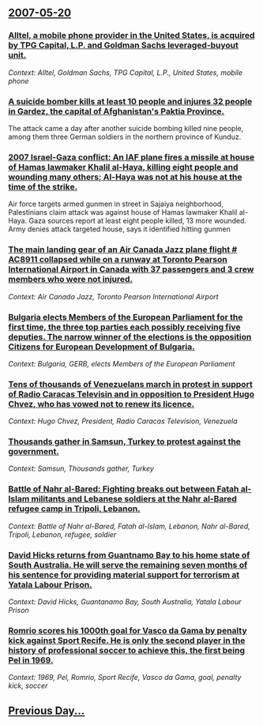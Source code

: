 ## [2007-05-20](/news/2007/05/20/index.md)

### [ Alltel, a mobile phone provider in the United States, is acquired by TPG Capital, L.P. and Goldman Sachs leveraged-buyout unit. ](/news/2007/05/20/alltel-a-mobile-phone-provider-in-the-united-states-is-acquired-by-tpg-capital-l-p-and-goldman-sachs-leveraged-buyout-unit.md)
_Context: Alltel, Goldman Sachs, TPG Capital, L.P., United States, mobile phone_

### [ A suicide bomber kills at least 10 people and injures 32 people in Gardez, the capital of Afghanistan's Paktia Province. ](/news/2007/05/20/a-suicide-bomber-kills-at-least-10-people-and-injures-32-people-in-gardez-the-capital-of-afghanistan-s-paktia-province.md)
The attack came a day after another suicide bombing killed nine people, among them three German soldiers in the northern province of Kunduz.

### [ 2007 Israel-Gaza conflict: An IAF plane fires a missile at house of Hamas lawmaker Khalil al-Haya, killing eight people and wounding many others; Al-Haya was not at his house at the time of the strike. ](/news/2007/05/20/2007-israel-gaza-conflict-an-iaf-plane-fires-a-missile-at-house-of-hamas-lawmaker-khalil-al-haya-killing-eight-people-and-wounding-many-o.md)
Air force targets armed gunmen in street in Sajaiya neighborhood, Palestinians claim attack was against house of Hamas lawmaker Khalil al-Haya. Gaza sources report at least eight people killed, 13 more wounded. Army denies attack targeted house, says it identified hitting gunmen

### [ The main landing gear of an Air Canada Jazz plane flight # AC8911 collapsed while on a runway at Toronto Pearson International Airport in Canada with 37 passengers and 3 crew members who were not injured. ](/news/2007/05/20/the-main-landing-gear-of-an-air-canada-jazz-plane-flight-ac8911-collapsed-while-on-a-runway-at-toronto-pearson-international-airport-in-c.md)
_Context: Air Canada Jazz, Toronto Pearson International Airport_

### [ Bulgaria elects Members of the European Parliament for the first time, the three top parties each possibly receiving five deputies. The narrow winner of the elections is the opposition Citizens for European Development of Bulgaria.](/news/2007/05/20/bulgaria-elects-members-of-the-european-parliament-for-the-first-time-the-three-top-parties-each-possibly-receiving-five-deputies-the-nar.md)
_Context: Bulgaria, GERB, elects Members of the European Parliament_

### [ Tens of thousands of Venezuelans march in protest in support of Radio Caracas Televisin and in opposition to President Hugo Chvez, who has vowed not to renew its licence. ](/news/2007/05/20/tens-of-thousands-of-venezuelans-march-in-protest-in-support-of-radio-caracas-television-and-in-opposition-to-president-hugo-chavez-who-ha.md)
_Context: Hugo Chvez, President, Radio Caracas Television, Venezuela_

### [ Thousands gather in Samsun, Turkey to protest against the government. ](/news/2007/05/20/thousands-gather-in-samsun-turkey-to-protest-against-the-government.md)
_Context: Samsun, Thousands gather, Turkey_

### [ Battle of Nahr al-Bared: Fighting breaks out between Fatah al-Islam militants and Lebanese soldiers at the Nahr al-Bared refugee camp in Tripoli, Lebanon. ](/news/2007/05/20/battle-of-nahr-al-bared-fighting-breaks-out-between-fatah-al-islam-militants-and-lebanese-soldiers-at-the-nahr-al-bared-refugee-camp-in-tr.md)
_Context: Battle of Nahr al-Bared, Fatah al-Islam, Lebanon, Nahr al-Bared, Tripoli, Lebanon, refugee, soldier_

### [ David Hicks returns from Guantnamo Bay to his home state of South Australia. He will serve the remaining seven months of his sentence for providing material support for terrorism at Yatala Labour Prison. ](/news/2007/05/20/david-hicks-returns-from-guantanamo-bay-to-his-home-state-of-south-australia-he-will-serve-the-remaining-seven-months-of-his-sentence-for.md)
_Context: David Hicks, Guantanamo Bay, South Australia, Yatala Labour Prison_

### [ Romrio scores his 1000th goal for Vasco da Gama by penalty kick against Sport Recife. He is only the second player in the history of professional soccer to achieve this, the first being Pel in 1969. ](/news/2007/05/20/romario-scores-his-1000th-goal-for-vasco-da-gama-by-penalty-kick-against-sport-recife-he-is-only-the-second-player-in-the-history-of-profe.md)
_Context: 1969, Pel, Romrio, Sport Recife, Vasco da Gama, goal, penalty kick, soccer_

## [Previous Day...](/news/2007/05/19/index.md)

